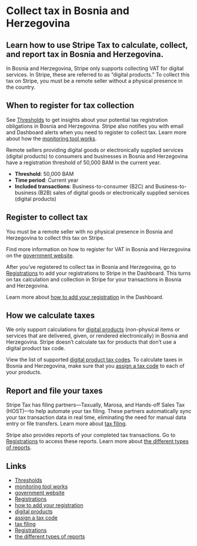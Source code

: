 # Collect tax in Bosnia and Herzegovina

## Learn how to use Stripe Tax to calculate, collect, and report tax in Bosnia and Herzegovina.

In Bosnia and Herzegovina, Stripe only supports collecting VAT for digital
services. In Stripe, these are referred to as “digital products.” To collect
this tax on Stripe, you must be a remote seller without a physical presence in
the country.

## When to register for tax collection

See [Thresholds](https://dashboard.stripe.com/tax/thresholds) to get insights
about your potential tax registration obligations in Bosnia and Herzegovina.
Stripe also notifies you with email and Dashboard alerts when you need to
register to collect tax. Learn more about how the [monitoring tool
works](https://docs.stripe.com/tax/monitoring).

Remote sellers providing digital goods or electronically supplied services
(digital products) to consumers and businesses in Bosnia and Herzegovina have a
registration threshold of 50,000 BAM in the current year.

- **Threshold**: 50,000 BAM
- **Time period**: Current year
- **Included transactions**: Business-to-consumer (B2C) and Business-to-business
(B2B) sales of digital goods or electronically supplied services (digital
products)

## Register to collect tax

You must be a remote seller with no physical presence in Bosnia and Herzegovina
to collect this tax on Stripe.

Find more information on how to register for VAT in Bosnia and Herzegovina on
the [government
website](https://www.uino.gov.ba/portal/bs/pdv/registracija-obveznika/).

After you’ve registered to collect tax in Bosnia and Herzegovina, go to
[Registrations](https://dashboard.stripe.com/tax/registrations?location=ba) to
add your registrations to Stripe in the Dashboard. This turns on tax calculation
and collection in Stripe for your transactions in Bosnia and Herzegovina.

Learn more about [how to add your
registration](https://docs.stripe.com/tax/registering#track-your-registrations-in-the-tax-dashboard)
in the Dashboard.

## How we calculate taxes

We only support calculations for [digital
products](https://docs.stripe.com/tax/tax-codes?type=digital) (non-physical
items or services that are delivered, given, or rendered electronically) in
Bosnia and Herzegovina. Stripe doesn’t calculate tax for products that don’t use
a digital product tax code.

View the list of supported [digital product tax
codes](https://docs.stripe.com/tax/tax-codes?type=digital). To calculate taxes
in Bosnia and Herzegovina, make sure that you [assign a tax
code](https://docs.stripe.com/tax/products-prices-tax-codes-tax-behavior#tax-code-on-product)
to each of your products.

## Report and file your taxes

Stripe Tax has filing partners—Taxually, Marosa, and Hands-off Sales Tax
(HOST)—to help automate your tax filing. These partners automatically sync your
tax transaction data in real time, eliminating the need for manual data entry or
file transfers. Learn more about [tax
filing](https://docs.stripe.com/tax/filing).

Stripe also provides reports of your completed tax transactions. Go to
[Registrations](https://dashboard.stripe.com/tax/registrations) to access these
reports. Learn more about [the different types of
reports](https://docs.stripe.com/tax/reports).

## Links

- [Thresholds](https://dashboard.stripe.com/tax/thresholds)
- [monitoring tool works](https://docs.stripe.com/tax/monitoring)
- [government
website](https://www.uino.gov.ba/portal/bs/pdv/registracija-obveznika/)
- [Registrations](https://dashboard.stripe.com/tax/registrations?location=ba)
- [how to add your
registration](https://docs.stripe.com/tax/registering#track-your-registrations-in-the-tax-dashboard)
- [digital products](https://docs.stripe.com/tax/tax-codes?type=digital)
- [assign a tax
code](https://docs.stripe.com/tax/products-prices-tax-codes-tax-behavior#tax-code-on-product)
- [tax filing](https://docs.stripe.com/tax/filing)
- [Registrations](https://dashboard.stripe.com/tax/registrations)
- [the different types of reports](https://docs.stripe.com/tax/reports)